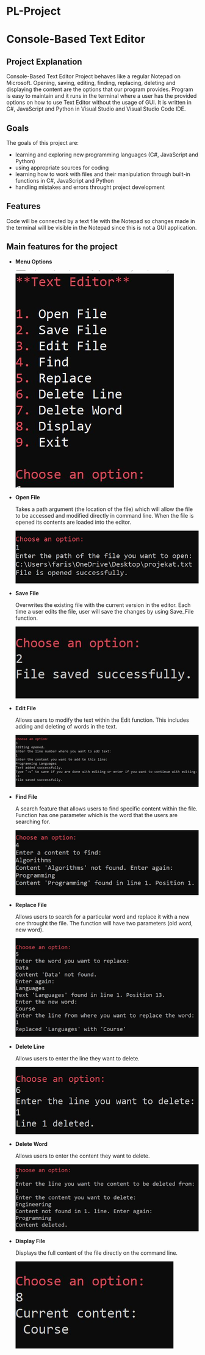 # PL-Project 
# Console-Based Text Editor

## __Project Explanation__

Console-Based Text Editor Project behaves like a regular Notepad on Microsoft.
Opening, saving, editing, finding, replacing, deleting and displaying the content are the options that our program provides.
Program is easy to maintain and it runs in the terminal where a user has the
provided options on how to use Text Editor without the usage of GUI.
It is written in C#, JavaScript and Python in Visual Studio and Visual Studio Code IDE.

## __Goals__

The goals of this project are:

- learning and exploring new programming languages (C#, JavaScript and Python)
- using appropriate sources for coding
- learning how to work with files and their manipulation through built-in functions in C#, JavaScript and Python
- handling mistakes and errors throught project development


## __Features__


Code will be connected by a text file with the Notepad so changes made in the terminal
will be visible in the Notepad since this is not a GUI application.



## __Main features for the project__

- **Menu Options**
  
  ![Menu Options](https://raw.githubusercontent.com/farissikira/PL-Project/2b1bdb99fdd470cc489b987184af136923e8419f/menu_options.JPG)

- **Open File**

   Takes a path argument (the location of the file) which will allow the file to be accessed and modified directly in command line. When the file is opened its contents are 
   loaded into the editor.

  ![Open File](https://github.com/farissikira/PL-Project/blob/main/open.jpg?raw=true)
  
- **Save File**

  Overwrites the existing file with the current version in the editor. Each time a user edits the file, user will save the changes by using Save_File function.

  ![Save File](https://github.com/farissikira/PL-Project/blob/main/save.jpg?raw=true)
  
   
- **Edit File**

  Allows users to modify the text within the Edit function. This includes adding and deleting of words in the text.

  ![Edit FIle](https://github.com/farissikira/PL-Project/blob/main/edit.jpg?raw=true)
  
- **Find File**

  A search feature that allows users to find specific content within the file. Function has one parameter which is the word that the users are searching for.

  ![Find](https://github.com/farissikira/PL-Project/blob/main/find.jpg?raw=true)
  
  
- **Replace File**

  Allows users to search for a particular word and replace it with a new one throught the file. The function will have two parameters (old word, new word).

  ![Replace](https://github.com/farissikira/PL-Project/blob/main/replace.jpg?raw=true)

- **Delete Line**
    
  Allows users to enter the line they want to delete.

  ![Delete Line](https://github.com/farissikira/PL-Project/blob/main/delete_line.jpg?raw=true)

- **Delete Word**
  
  Allows users to enter the content they want to delete.
  
  ![Delete Word](https://github.com/farissikira/PL-Project/blob/main/delete_word.JPG?raw=true)

    
- **Display File**

  Displays the full content of the file directly on the command line.

  ![Display](https://github.com/farissikira/PL-Project/blob/main/display.jpg?raw=true)
